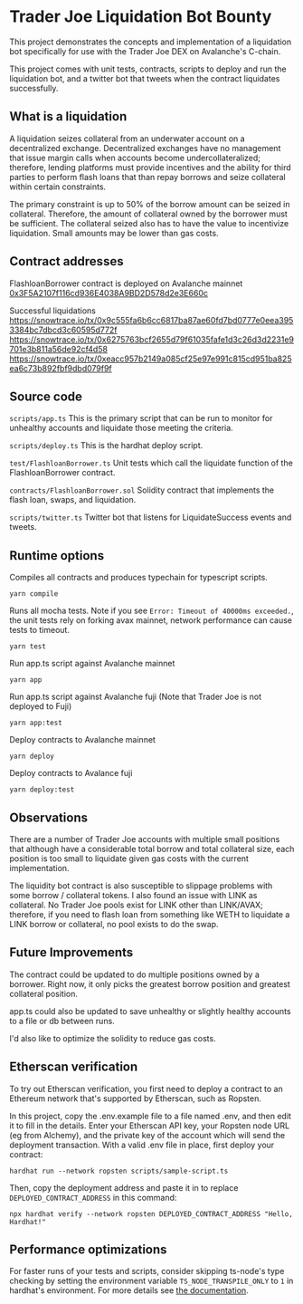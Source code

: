 # Trader Joe Liquidation Bot Bounty
This project demonstrates the concepts and implementation of a liquidation bot specifically for use with the Trader Joe DEX on Avalanche's C-chain.

This project comes with unit tests, contracts, scripts to deploy and run the liquidation bot, and a twitter bot that tweets when the contract liquidates successfully.

## What is a liquidation
A liquidation seizes collateral from an underwater account on a decentralized exchange. Decentralized exchanges have no management that issue margin calls when accounts become undercollateralized; therefore, lending platforms must provide incentives and the ability for third parties to perform flash loans that than repay borrows and seize collateral within certain constraints.

The primary constraint is up to 50% of the borrow amount can be seized in collateral. Therefore, the amount of collateral owned by the borrower must be sufficient. The collateral seized also has to have the value to incentivize liquidation. Small amounts may be lower than gas costs.

## Contract addresses
FlashloanBorrower contract is deployed on Avalanche mainnet [0x3F5A2107f116cd936E4038A9BD2D578d2e3E660c](https://snowtrace.io/address/0x3f5a2107f116cd936e4038a9bd2d578d2e3e660c)

Successful liquidations
https://snowtrace.io/tx/0x9c555fa6b6cc6817ba87ae60fd7bd0777e0eea3953384bc7dbcd3c60595d772f
https://snowtrace.io/tx/0x6275763bcf2655d79f61035fafe1d3c26d3d2231e9701e3b811a56de92cf4d58
https://snowtrace.io/tx/0xeacc957b2149a085cf25e97e991c815cd951ba825ea6c73b892fbf9dbd079f9f

## Source code
```scripts/app.ts```
This is the primary script that can be run to monitor for unhealthy accounts and liquidate those meeting the criteria.

```scripts/deploy.ts```
This is the hardhat deploy script.

```test/FlashloanBorrower.ts```
Unit tests which call the liquidate function of the FlashloanBorrower contract.

```contracts/FlashloanBorrower.sol```
Solidity contract that implements the flash loan, swaps, and liquidation.

```scripts/twitter.ts```
Twitter bot that listens for LiquidateSuccess events and tweets.

## Runtime options
Compiles all contracts and produces typechain for typescript scripts.
```shell
yarn compile
```

Runs all mocha tests. Note if you see ```Error: Timeout of 40000ms exceeded.```, the unit tests rely on 
forking avax mainnet, network performance can cause tests to timeout.
```shell
yarn test
```

Run app.ts script against Avalanche mainnet
```shell
yarn app
```

Run app.ts script against Avalanche fuji (Note that Trader Joe is not deployed to Fuji)
```shell
yarn app:test
```

Deploy contracts to Avalanche mainnet
```shell
yarn deploy
```

Deploy contracts to Avalance fuji
```shell
yarn deploy:test
```

## Observations
There are a number of Trader Joe accounts with multiple small positions that although have a considerable total borrow and total collateral size, each position is too small to liquidate given gas costs with the current implementation.

The liquidity bot contract is also susceptible to slippage problems with some borrow / collateral tokens. I also found an issue with LINK as collateral. No Trader Joe pools exist for LINK other than LINK/AVAX; therefore, if you need to flash loan from something like WETH to liquidate a LINK borrow or collateral, no pool exists to do the swap.

## Future Improvements
The contract could be updated to do multiple positions owned by a borrower. Right now, it only picks the greatest borrow position and greatest collateral position. 

app.ts could also be updated to save unhealthy or slightly healthy accounts to a file or db between runs.

I'd also like to optimize the solidity to reduce gas costs. 

## Etherscan verification

To try out Etherscan verification, you first need to deploy a contract to an Ethereum network that's supported by Etherscan, such as Ropsten.

In this project, copy the .env.example file to a file named .env, and then edit it to fill in the details. Enter your Etherscan API key, your Ropsten node URL (eg from Alchemy), and the private key of the account which will send the deployment transaction. With a valid .env file in place, first deploy your contract:

```shell
hardhat run --network ropsten scripts/sample-script.ts
```

Then, copy the deployment address and paste it in to replace `DEPLOYED_CONTRACT_ADDRESS` in this command:

```shell
npx hardhat verify --network ropsten DEPLOYED_CONTRACT_ADDRESS "Hello, Hardhat!"
```

## Performance optimizations

For faster runs of your tests and scripts, consider skipping ts-node's type checking by setting the environment variable `TS_NODE_TRANSPILE_ONLY` to `1` in hardhat's environment. For more details see [the documentation](https://hardhat.org/guides/typescript.html#performance-optimizations).
